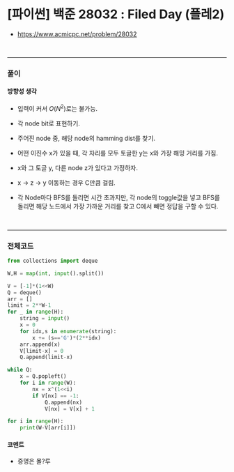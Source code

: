 # **\[파이썬\] 백준 28032 : Filed Day (플레2)**
* https://www.acmicpc.net/problem/28032
<br>


---

### **풀이**

#### **방향성 생각**

* 입력이 커서 $O(N^2)$로는 불가능.

* 각 node bit로 표현하기.

* 주어진 node 중, 해당 node의 hamming dist를 찾기.

* 어떤 이진수 x가 있을 때, 각 자리를 모두 토글한 y는 x와 가장 해밍 거리를 가짐.

* x와 그 토글 y, 다른 node z가 있다고 가정하자.

* x -> z -> y 이동하는 경우 C만큼 걸림.

* 각 Node마다 BFS를 돌리면 시간 초과지만, 각 node의 toggle값을 넣고 BFS를 돌리면 해당 노드에서 가장 가까운 거리를 찾고 C에서 빼면 정답을 구할 수 있다.
<br>

---

### **전체코드**
```python
from collections import deque

W,H = map(int, input().split())

V = [-1]*(1<<W)
Q = deque()
arr = []
limit = 2**W-1
for _ in range(H):
    string = input()
    x = 0
    for idx,s in enumerate(string):
        x += (s=='G')*(2**idx)
    arr.append(x)
    V[limit-x] = 0
    Q.append(limit-x)

while Q:
    x = Q.popleft()
    for i in range(W):
        nx = x^(1<<i)
        if V[nx] == -1:
            Q.append(nx)
            V[nx] = V[x] + 1

for i in range(H):
    print(W-V[arr[i]])
```

#### **코멘트**

* 증명은 몰?루
